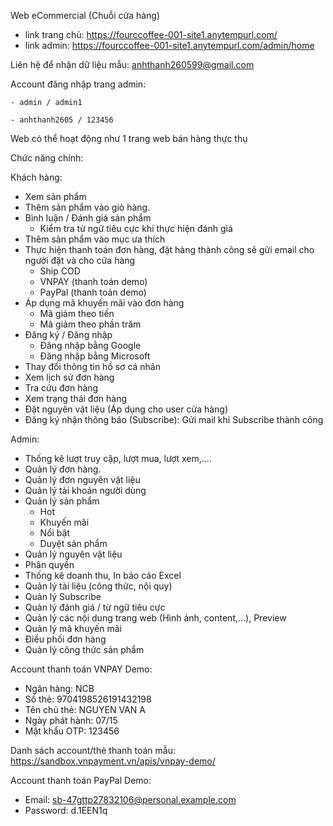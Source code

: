 Web eCommercial (Chuỗi cửa hàng)

  - link trang chủ: https://fourccoffee-001-site1.anytempurl.com/
  - link admin: https://fourccoffee-001-site1.anytempurl.com/admin/home

Liên hệ để nhận dữ liệu mẫu: anhthanh260599@gmail.com

Account đăng nhập trang admin:

    - admin / admin1
    
    - anhthanh2605 / 123456

Web có thể hoạt động như 1 trang web bán hàng thực thụ

Chức năng chính: 

Khách hàng:

  - Xem sản phẩm
  - Thêm sản phẩm vào giỏ hàng.
  - Bình luận / Đánh giá sản phẩm
      + Kiểm tra từ ngữ tiêu cực khi thực hiện đánh giá
  - Thêm sản phẩm vào mục ưa thích
  - Thực hiện thanh toán đơn hàng, đặt hàng thành công sẽ gửi email cho người đặt và cho cửa hàng
      + Ship COD
      + VNPAY (thanh toán demo)
      + PayPal (thanh toán demo)
  - Áp dụng mã khuyến mãi vào đơn hàng
      + Mã giảm theo tiền
      + Mã giảm theo phần trăm
  - Đăng ký / Đăng nhập
      + Đăng nhập bằng Google
      + Đăng nhập bằng Microsoft
  - Thay đổi thông tin hồ sơ cá nhân
  - Xem lịch sử đơn hàng
  - Tra cứu đơn hàng
  - Xem trạng thái đơn hàng
  - Đặt nguyên vật liệu (Áp dụng cho user cửa hàng)
  - Đăng ký nhận thông báo (Subscribe): Gửi mail khi Subscribe thành công
    
Admin:

  - Thống kê lượt truy cập, lượt mua, lượt xem,....
  - Quản lý đơn hàng.
  - Quản lý đơn nguyên vật liệu
  - Quản lý tài khoản người dùng
  - Quản lý sản phẩm
      + Hot
      + Khuyến mãi
      + Nổi bật
      + Duyệt sản phẩm
  - Quản lý nguyên vật liệu
  - Phân quyền
  - Thống kê doanh thu, In báo cáo Excel
  - Quản lý tài liệu (công thức, nội quy)
  - Quản lý Subscribe
  - Quản lý đánh giá / từ ngữ tiêu cực
  - Quản lý các nội dung trang web (Hình ảnh, content,...), Preview
  - Quản lý mã khuyến mãi
  - Điều phối đơn hàng
  - Quản lý công thức sản phẩm

Account thanh toán VNPAY Demo:
   - Ngân hàng:	NCB
   - Số thẻ:	9704198526191432198
   - Tên chủ thẻ:	NGUYEN VAN A
   - Ngày phát hành:	07/15
   - Mật khẩu OTP:	123456

Danh sách account/thẻ thanh toán mẫu:
https://sandbox.vnpayment.vn/apis/vnpay-demo/

Account thanh toán PayPal Demo:
  - Email: sb-47gttp27832106@personal.example.com
  - Password: d.1EEN1q
